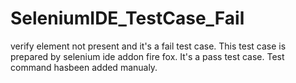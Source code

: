 # SeleniumIDE_TestCase_Fail
verify element not present and it's a fail test case.
This test case is prepared by selenium ide addon fire fox.
It's a pass test case.
Test command hasbeen added manualy.
